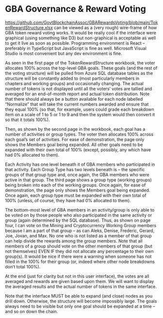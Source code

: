 # GBA Governance & Reward Voting

https://github.com/GovtBlockchainAssoc/GBARewardsVoting/blob/main/TokenRewardStructure.xlsx can be viewed as a (very rough) wire-frame of how GBA token reward voting works.  It would be really cool if the interface were graphical (using something like D3) but non-graphical is acceptable as well to get it live as soon as possible.  Programming environment is React – preferably in TypeScript but JavaScript is fine as well.  Microsoft Visual Studio is most convenient but any dev environment is fine.  

As seen in the first page of the TokenRewardStructure workbook, the voter allocates 100% across the top-level GBA goals.  These goals (and the rest of the voting structure) will be pulled from Azure SQL database tables as the structure will be constantly added to (most particularly members in chapters and working groups) and occasionally changing.  The actual number of tokens is not displayed until all the voters’ votes are tallied and averaged for an end-of-month report and actual token distribution.  Note that there should always be a button available for each node labelled “Normalize” that will take the current numbers awarded and ensure that they equal 100% (so that, for example, users could grade each breakdown item on a scale of 1 to 5 or 1 to 9 and then the system would then convert it so that it totals 100%).

Then, as shown by the second page in the workbook, each goal has a number of activities or group types.  The voter then allocates 100% across each goal’s set of activities.  For ease of demonstration, the page only shows the Members goal being expanded.  All other goals need to be expanded with their own total of 100% (except, possibly, any which have had 0% allocated to them).

Each Activity has one level beneath it of GBA members who participated in that activity.  Each Group Type has two levels beneath is – the specific groups of that group type and, once again, the GBA members who were active in that group.  The third page shows a group type (working groups) being broken into each of the working groups.  Once again, for ease of demonstration, the page only shows the Members goal being expanded.  Once again, each group type must be expanded with their own total of 100% (unless, of course, they have had 0% allocated to them).

The bottom-most level of GBA members in an activity/group is only able to be voted on by those people who also participated in the same activity or group (again determined by the SQL database).  Thus, as shown on page four, I can vote on the Mining and Cryptocurrency Working Group members because I am a part of that group – as can Aleks, Denise, Frederic, Gerard, Joe, Jovan, and Max.  No one who is not listed as a member of that group can help divide the rewards among the group members. Note that all members of a group should vote on the other members of that group (but not themselves) EVEN IF they did not allocate any percentage to their own group(s).  It would be nice if there were a warning when someone has not filled in the 100% for their group (or, indeed where other node breakdowns don’t total 100%).

At the end (just for clarity but not in this user interface), the votes are all averaged and rewards are given based upon them.  We will want to display the averaged results and the actual number of tokens in the same interface.

Note that the interface MUST be able to expand (and close) nodes as you drill down.  Otherwise, the structure will become impossibly large.  The goals always need to be visible but only one goal should be expanded at a time – and so on down the chain.
